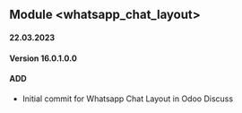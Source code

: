 ## Module <whatsapp_chat_layout>

#### 22.03.2023
#### Version 16.0.1.0.0
#### ADD
- Initial commit for Whatsapp Chat Layout in Odoo Discuss